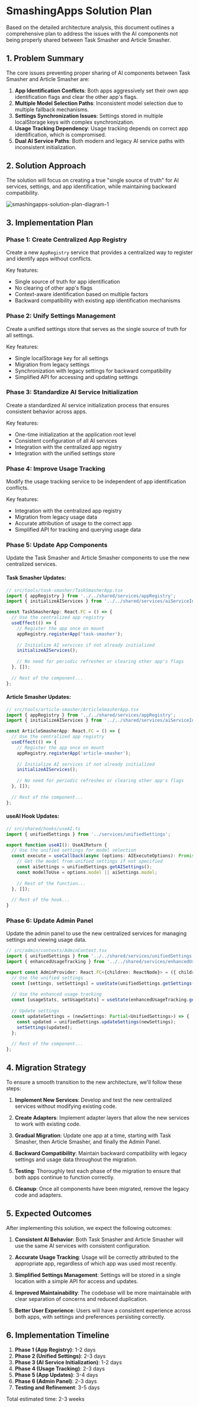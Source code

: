 # SmashingApps Solution Plan

Based on the detailed architecture analysis, this document outlines a comprehensive plan to address the issues with the AI components not being properly shared between Task Smasher and Article Smasher.

## 1. Problem Summary

The core issues preventing proper sharing of AI components between Task Smasher and Article Smasher are:

1. **App Identification Conflicts**: Both apps aggressively set their own app identification flags and clear the other app's flags.
2. **Multiple Model Selection Paths**: Inconsistent model selection due to multiple fallback mechanisms.
3. **Settings Synchronization Issues**: Settings stored in multiple localStorage keys with complex synchronization.
4. **Usage Tracking Dependency**: Usage tracking depends on correct app identification, which is compromised.
5. **Dual AI Service Paths**: Both modern and legacy AI service paths with inconsistent initialization.

## 2. Solution Approach

The solution will focus on creating a true "single source of truth" for AI services, settings, and app identification, while maintaining backward compatibility.

![smashingapps-solution-plan-diagram-1](./images/smashingapps-solution-plan-diagram-1.png)

## 3. Implementation Plan

### Phase 1: Create Centralized App Registry

Create a new `AppRegistry` service that provides a centralized way to register and identify apps without conflicts.

Key features:
- Single source of truth for app identification
- No clearing of other app's flags
- Context-aware identification based on multiple factors
- Backward compatibility with existing app identification mechanisms

### Phase 2: Unify Settings Management

Create a unified settings store that serves as the single source of truth for all settings.

Key features:
- Single localStorage key for all settings
- Migration from legacy settings
- Synchronization with legacy settings for backward compatibility
- Simplified API for accessing and updating settings

### Phase 3: Standardize AI Service Initialization

Create a standardized AI service initialization process that ensures consistent behavior across apps.

Key features:
- One-time initialization at the application root level
- Consistent configuration of all AI services
- Integration with the centralized app registry
- Integration with the unified settings store

### Phase 4: Improve Usage Tracking

Modify the usage tracking service to be independent of app identification conflicts.

Key features:
- Integration with the centralized app registry
- Migration from legacy usage data
- Accurate attribution of usage to the correct app
- Simplified API for tracking and querying usage data

### Phase 5: Update App Components

Update the Task Smasher and Article Smasher components to use the new centralized services.

#### Task Smasher Updates:
```typescript
// src/tools/task-smasher/TaskSmasherApp.tsx
import { appRegistry } from '../../shared/services/appRegistry';
import { initializeAIServices } from '../../shared/services/aiServiceInitializer';

const TaskSmasherApp: React.FC = () => {
  // Use the centralized app registry
  useEffect(() => {
    // Register the app once on mount
    appRegistry.registerApp('task-smasher');
    
    // Initialize AI services if not already initialized
    initializeAIServices();
    
    // No need for periodic refreshes or clearing other app's flags
  }, []);
  
  // Rest of the component...
};
```

#### Article Smasher Updates:
```typescript
// src/tools/article-smasher/ArticleSmasherApp.tsx
import { appRegistry } from '../../shared/services/appRegistry';
import { initializeAIServices } from '../../shared/services/aiServiceInitializer';

const ArticleSmasherApp: React.FC = () => {
  // Use the centralized app registry
  useEffect(() => {
    // Register the app once on mount
    appRegistry.registerApp('article-smasher');
    
    // Initialize AI services if not already initialized
    initializeAIServices();
    
    // No need for periodic refreshes or clearing other app's flags
  }, []);
  
  // Rest of the component...
};
```

#### useAI Hook Updates:
```typescript
// src/shared/hooks/useAI.ts
import { unifiedSettings } from '../services/unifiedSettings';

export function useAI(): UseAIReturn {
  // Use the unified settings for model selection
  const execute = useCallback(async (options: AIExecuteOptions): Promise<AIExecuteResult> => {
    // Get the model from unified settings if not specified
    const aiSettings = unifiedSettings.getAISettings();
    const modelToUse = options.model || aiSettings.model;
    
    // Rest of the function...
  }, []);
  
  // Rest of the hook...
}
```

### Phase 6: Update Admin Panel

Update the admin panel to use the new centralized services for managing settings and viewing usage data.

```typescript
// src/admin/contexts/AdminContext.tsx
import { unifiedSettings } from '../../shared/services/unifiedSettings';
import { enhancedUsageTracking } from '../../shared/services/enhancedUsageTracking';

export const AdminProvider: React.FC<{children: ReactNode}> = ({ children }) => {
  // Use the unified settings
  const [settings, setSettings] = useState(unifiedSettings.getSettings());
  
  // Use the enhanced usage tracking
  const [usageStats, setUsageStats] = useState(enhancedUsageTracking.getUsageData());
  
  // Update settings
  const updateSettings = (newSettings: Partial<UnifiedSettings>) => {
    const updated = unifiedSettings.updateSettings(newSettings);
    setSettings(updated);
  };
  
  // Rest of the component...
};
```

## 4. Migration Strategy

To ensure a smooth transition to the new architecture, we'll follow these steps:

1. **Implement New Services**: Develop and test the new centralized services without modifying existing code.

2. **Create Adapters**: Implement adapter layers that allow the new services to work with existing code.

3. **Gradual Migration**: Update one app at a time, starting with Task Smasher, then Article Smasher, and finally the Admin Panel.

4. **Backward Compatibility**: Maintain backward compatibility with legacy settings and usage data throughout the migration.

5. **Testing**: Thoroughly test each phase of the migration to ensure that both apps continue to function correctly.

6. **Cleanup**: Once all components have been migrated, remove the legacy code and adapters.

## 5. Expected Outcomes

After implementing this solution, we expect the following outcomes:

1. **Consistent AI Behavior**: Both Task Smasher and Article Smasher will use the same AI services with consistent configuration.

2. **Accurate Usage Tracking**: Usage will be correctly attributed to the appropriate app, regardless of which app was used most recently.

3. **Simplified Settings Management**: Settings will be stored in a single location with a simple API for access and updates.

4. **Improved Maintainability**: The codebase will be more maintainable with clear separation of concerns and reduced duplication.

5. **Better User Experience**: Users will have a consistent experience across both apps, with settings and preferences persisting correctly.

## 6. Implementation Timeline

1. **Phase 1 (App Registry)**: 1-2 days
2. **Phase 2 (Unified Settings)**: 2-3 days
3. **Phase 3 (AI Service Initialization)**: 1-2 days
4. **Phase 4 (Usage Tracking)**: 2-3 days
5. **Phase 5 (App Updates)**: 3-4 days
6. **Phase 6 (Admin Panel)**: 2-3 days
7. **Testing and Refinement**: 3-5 days

Total estimated time: 2-3 weeks
